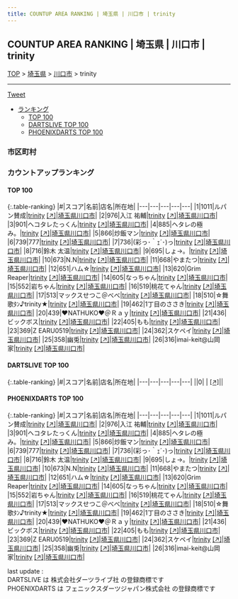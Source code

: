 ```yaml
---
title: COUNTUP AREA RANKING | 埼玉県 | 川口市 | trinity
---
```

## COUNTUP AREA RANKING | 埼玉県 | 川口市 | trinity

[TOP](/darts/rank/) > [埼玉県](/darts/rank/埼玉県/) > [川口市](/darts/rank/埼玉県/川口市/) > trinity

___

<a href="https://twitter.com/share?ref_src=twsrc%5Etfw" data-text="COUNTUP AREA RANKING | 埼玉県川口市trinity" class="twitter-share-button" data-hashtags="DARTSLIVE,PHOENIXDARTS,darts,ダーツ" data-show-count="false">Tweet</a>

* [ランキング](#カウントアップランキング)
    * [TOP 100](#top-100)
    * [DARTSLIVE TOP 100](#dartslive-top-100)
    * [PHOENIXDARTS TOP 100](#phoenixdarts-top-100)

### 市区町村

<ul>

</ul>

### カウントアップランキング

#### TOP 100



{:.table-ranking}
|#|スコア|名前|店名|所在地|
|---|---|---|---|---|
|1|1011|<span class="rank-name-pd">ルパン賛成</span>|<a href="/darts/rank/shops/87521.html">trinity</a> <a href="https://vs.phoenixdarts.com/jp/shop/shopDetailInfo/s_87521?s_seq=87521">[↗]</a>|<a href="/darts/rank/埼玉県/川口市">埼玉県川口市</a>|
|2|976|<span class="rank-name-pd">入江 祐輔</span>|<a href="/darts/rank/shops/87521.html">trinity</a> <a href="https://vs.phoenixdarts.com/jp/shop/shopDetailInfo/s_87521?s_seq=87521">[↗]</a>|<a href="/darts/rank/埼玉県/川口市">埼玉県川口市</a>|
|3|901|<span class="rank-name-pd">ヘコタレたっくん</span>|<a href="/darts/rank/shops/87521.html">trinity</a> <a href="https://vs.phoenixdarts.com/jp/shop/shopDetailInfo/s_87521?s_seq=87521">[↗]</a>|<a href="/darts/rank/埼玉県/川口市">埼玉県川口市</a>|
|4|885|<span class="rank-name-pd">ヘタレの極み。</span>|<a href="/darts/rank/shops/87521.html">trinity</a> <a href="https://vs.phoenixdarts.com/jp/shop/shopDetailInfo/s_87521?s_seq=87521">[↗]</a>|<a href="/darts/rank/埼玉県/川口市">埼玉県川口市</a>|
|5|866|<span class="rank-name-pd">炒飯マン</span>|<a href="/darts/rank/shops/87521.html">trinity</a> <a href="https://vs.phoenixdarts.com/jp/shop/shopDetailInfo/s_87521?s_seq=87521">[↗]</a>|<a href="/darts/rank/埼玉県/川口市">埼玉県川口市</a>|
|6|739|<span class="rank-name-pd">777</span>|<a href="/darts/rank/shops/87521.html">trinity</a> <a href="https://vs.phoenixdarts.com/jp/shop/shopDetailInfo/s_87521?s_seq=87521">[↗]</a>|<a href="/darts/rank/埼玉県/川口市">埼玉県川口市</a>|
|7|736|<span class="rank-name-pd">(彩っ･｀ｪ´･)っ</span>|<a href="/darts/rank/shops/87521.html">trinity</a> <a href="https://vs.phoenixdarts.com/jp/shop/shopDetailInfo/s_87521?s_seq=87521">[↗]</a>|<a href="/darts/rank/埼玉県/川口市">埼玉県川口市</a>|
|8|716|<span class="rank-name-pd">鈴木 太温</span>|<a href="/darts/rank/shops/87521.html">trinity</a> <a href="https://vs.phoenixdarts.com/jp/shop/shopDetailInfo/s_87521?s_seq=87521">[↗]</a>|<a href="/darts/rank/埼玉県/川口市">埼玉県川口市</a>|
|9|695|<span class="rank-name-pd">しょ→。</span>|<a href="/darts/rank/shops/87521.html">trinity</a> <a href="https://vs.phoenixdarts.com/jp/shop/shopDetailInfo/s_87521?s_seq=87521">[↗]</a>|<a href="/darts/rank/埼玉県/川口市">埼玉県川口市</a>|
|10|673|<span class="rank-name-pd">N.N</span>|<a href="/darts/rank/shops/87521.html">trinity</a> <a href="https://vs.phoenixdarts.com/jp/shop/shopDetailInfo/s_87521?s_seq=87521">[↗]</a>|<a href="/darts/rank/埼玉県/川口市">埼玉県川口市</a>|
|11|668|<span class="rank-name-pd">やまたつ</span>|<a href="/darts/rank/shops/87521.html">trinity</a> <a href="https://vs.phoenixdarts.com/jp/shop/shopDetailInfo/s_87521?s_seq=87521">[↗]</a>|<a href="/darts/rank/埼玉県/川口市">埼玉県川口市</a>|
|12|651|<span class="rank-name-pd">ハム☆</span>|<a href="/darts/rank/shops/87521.html">trinity</a> <a href="https://vs.phoenixdarts.com/jp/shop/shopDetailInfo/s_87521?s_seq=87521">[↗]</a>|<a href="/darts/rank/埼玉県/川口市">埼玉県川口市</a>|
|13|620|<span class="rank-name-pd">Grim  Reaper</span>|<a href="/darts/rank/shops/87521.html">trinity</a> <a href="https://vs.phoenixdarts.com/jp/shop/shopDetailInfo/s_87521?s_seq=87521">[↗]</a>|<a href="/darts/rank/埼玉県/川口市">埼玉県川口市</a>|
|14|605|<span class="rank-name-pd">なっちゃん</span>|<a href="/darts/rank/shops/87521.html">trinity</a> <a href="https://vs.phoenixdarts.com/jp/shop/shopDetailInfo/s_87521?s_seq=87521">[↗]</a>|<a href="/darts/rank/埼玉県/川口市">埼玉県川口市</a>|
|15|552|<span class="rank-name-pd">岩ちゃん</span>|<a href="/darts/rank/shops/87521.html">trinity</a> <a href="https://vs.phoenixdarts.com/jp/shop/shopDetailInfo/s_87521?s_seq=87521">[↗]</a>|<a href="/darts/rank/埼玉県/川口市">埼玉県川口市</a>|
|16|519|<span class="rank-name-pd">桃花てゃん</span>|<a href="/darts/rank/shops/87521.html">trinity</a> <a href="https://vs.phoenixdarts.com/jp/shop/shopDetailInfo/s_87521?s_seq=87521">[↗]</a>|<a href="/darts/rank/埼玉県/川口市">埼玉県川口市</a>|
|17|513|<span class="rank-name-pd">マックスせつこ＠べべ</span>|<a href="/darts/rank/shops/87521.html">trinity</a> <a href="https://vs.phoenixdarts.com/jp/shop/shopDetailInfo/s_87521?s_seq=87521">[↗]</a>|<a href="/darts/rank/埼玉県/川口市">埼玉県川口市</a>|
|18|510|<span class="rank-name-pd">☆舞歌ﾀﾝ♪trinity★</span>|<a href="/darts/rank/shops/87521.html">trinity</a> <a href="https://vs.phoenixdarts.com/jp/shop/shopDetailInfo/s_87521?s_seq=87521">[↗]</a>|<a href="/darts/rank/埼玉県/川口市">埼玉県川口市</a>|
|19|462|<span class="rank-name-pd">1丁目のささき</span>|<a href="/darts/rank/shops/87521.html">trinity</a> <a href="https://vs.phoenixdarts.com/jp/shop/shopDetailInfo/s_87521?s_seq=87521">[↗]</a>|<a href="/darts/rank/埼玉県/川口市">埼玉県川口市</a>|
|20|439|<span class="rank-name-pd">♥️NATHUKO♥️＠Ｒａｙ</span>|<a href="/darts/rank/shops/87521.html">trinity</a> <a href="https://vs.phoenixdarts.com/jp/shop/shopDetailInfo/s_87521?s_seq=87521">[↗]</a>|<a href="/darts/rank/埼玉県/川口市">埼玉県川口市</a>|
|21|436|<span class="rank-name-pd">ビックボス</span>|<a href="/darts/rank/shops/87521.html">trinity</a> <a href="https://vs.phoenixdarts.com/jp/shop/shopDetailInfo/s_87521?s_seq=87521">[↗]</a>|<a href="/darts/rank/埼玉県/川口市">埼玉県川口市</a>|
|22|405|<span class="rank-name-pd">もも</span>|<a href="/darts/rank/shops/87521.html">trinity</a> <a href="https://vs.phoenixdarts.com/jp/shop/shopDetailInfo/s_87521?s_seq=87521">[↗]</a>|<a href="/darts/rank/埼玉県/川口市">埼玉県川口市</a>|
|23|369|<span class="rank-name-pd">Z EARU0519</span>|<a href="/darts/rank/shops/87521.html">trinity</a> <a href="https://vs.phoenixdarts.com/jp/shop/shopDetailInfo/s_87521?s_seq=87521">[↗]</a>|<a href="/darts/rank/埼玉県/川口市">埼玉県川口市</a>|
|24|362|<span class="rank-name-pd">スケペイ</span>|<a href="/darts/rank/shops/87521.html">trinity</a> <a href="https://vs.phoenixdarts.com/jp/shop/shopDetailInfo/s_87521?s_seq=87521">[↗]</a>|<a href="/darts/rank/埼玉県/川口市">埼玉県川口市</a>|
|25|358|<span class="rank-name-pd">幽兎</span>|<a href="/darts/rank/shops/87521.html">trinity</a> <a href="https://vs.phoenixdarts.com/jp/shop/shopDetailInfo/s_87521?s_seq=87521">[↗]</a>|<a href="/darts/rank/埼玉県/川口市">埼玉県川口市</a>|
|26|316|<span class="rank-name-pd">imai-keit@山岡家</span>|<a href="/darts/rank/shops/87521.html">trinity</a> <a href="https://vs.phoenixdarts.com/jp/shop/shopDetailInfo/s_87521?s_seq=87521">[↗]</a>|<a href="/darts/rank/埼玉県/川口市">埼玉県川口市</a>|


#### DARTSLIVE TOP 100



{:.table-ranking}
|#|スコア|名前|店名|所在地|
|---|---|---|---|---|
||0|<span class="rank-name-dl"> </span>|<a href="/darts/rank/shops/.html"></a> <a href="">[↗]</a>|<a href="/darts/rank//"></a>|


#### PHOENIXDARTS TOP 100



{:.table-ranking}
|#|スコア|名前|店名|所在地|
|---|---|---|---|---|
|1|1011|<span class="rank-name-pd">ルパン賛成</span>|<a href="/darts/rank/shops/87521.html">trinity</a> <a href="https://vs.phoenixdarts.com/jp/shop/shopDetailInfo/s_87521?s_seq=87521">[↗]</a>|<a href="/darts/rank/埼玉県/川口市">埼玉県川口市</a>|
|2|976|<span class="rank-name-pd">入江 祐輔</span>|<a href="/darts/rank/shops/87521.html">trinity</a> <a href="https://vs.phoenixdarts.com/jp/shop/shopDetailInfo/s_87521?s_seq=87521">[↗]</a>|<a href="/darts/rank/埼玉県/川口市">埼玉県川口市</a>|
|3|901|<span class="rank-name-pd">ヘコタレたっくん</span>|<a href="/darts/rank/shops/87521.html">trinity</a> <a href="https://vs.phoenixdarts.com/jp/shop/shopDetailInfo/s_87521?s_seq=87521">[↗]</a>|<a href="/darts/rank/埼玉県/川口市">埼玉県川口市</a>|
|4|885|<span class="rank-name-pd">ヘタレの極み。</span>|<a href="/darts/rank/shops/87521.html">trinity</a> <a href="https://vs.phoenixdarts.com/jp/shop/shopDetailInfo/s_87521?s_seq=87521">[↗]</a>|<a href="/darts/rank/埼玉県/川口市">埼玉県川口市</a>|
|5|866|<span class="rank-name-pd">炒飯マン</span>|<a href="/darts/rank/shops/87521.html">trinity</a> <a href="https://vs.phoenixdarts.com/jp/shop/shopDetailInfo/s_87521?s_seq=87521">[↗]</a>|<a href="/darts/rank/埼玉県/川口市">埼玉県川口市</a>|
|6|739|<span class="rank-name-pd">777</span>|<a href="/darts/rank/shops/87521.html">trinity</a> <a href="https://vs.phoenixdarts.com/jp/shop/shopDetailInfo/s_87521?s_seq=87521">[↗]</a>|<a href="/darts/rank/埼玉県/川口市">埼玉県川口市</a>|
|7|736|<span class="rank-name-pd">(彩っ･｀ｪ´･)っ</span>|<a href="/darts/rank/shops/87521.html">trinity</a> <a href="https://vs.phoenixdarts.com/jp/shop/shopDetailInfo/s_87521?s_seq=87521">[↗]</a>|<a href="/darts/rank/埼玉県/川口市">埼玉県川口市</a>|
|8|716|<span class="rank-name-pd">鈴木 太温</span>|<a href="/darts/rank/shops/87521.html">trinity</a> <a href="https://vs.phoenixdarts.com/jp/shop/shopDetailInfo/s_87521?s_seq=87521">[↗]</a>|<a href="/darts/rank/埼玉県/川口市">埼玉県川口市</a>|
|9|695|<span class="rank-name-pd">しょ→。</span>|<a href="/darts/rank/shops/87521.html">trinity</a> <a href="https://vs.phoenixdarts.com/jp/shop/shopDetailInfo/s_87521?s_seq=87521">[↗]</a>|<a href="/darts/rank/埼玉県/川口市">埼玉県川口市</a>|
|10|673|<span class="rank-name-pd">N.N</span>|<a href="/darts/rank/shops/87521.html">trinity</a> <a href="https://vs.phoenixdarts.com/jp/shop/shopDetailInfo/s_87521?s_seq=87521">[↗]</a>|<a href="/darts/rank/埼玉県/川口市">埼玉県川口市</a>|
|11|668|<span class="rank-name-pd">やまたつ</span>|<a href="/darts/rank/shops/87521.html">trinity</a> <a href="https://vs.phoenixdarts.com/jp/shop/shopDetailInfo/s_87521?s_seq=87521">[↗]</a>|<a href="/darts/rank/埼玉県/川口市">埼玉県川口市</a>|
|12|651|<span class="rank-name-pd">ハム☆</span>|<a href="/darts/rank/shops/87521.html">trinity</a> <a href="https://vs.phoenixdarts.com/jp/shop/shopDetailInfo/s_87521?s_seq=87521">[↗]</a>|<a href="/darts/rank/埼玉県/川口市">埼玉県川口市</a>|
|13|620|<span class="rank-name-pd">Grim  Reaper</span>|<a href="/darts/rank/shops/87521.html">trinity</a> <a href="https://vs.phoenixdarts.com/jp/shop/shopDetailInfo/s_87521?s_seq=87521">[↗]</a>|<a href="/darts/rank/埼玉県/川口市">埼玉県川口市</a>|
|14|605|<span class="rank-name-pd">なっちゃん</span>|<a href="/darts/rank/shops/87521.html">trinity</a> <a href="https://vs.phoenixdarts.com/jp/shop/shopDetailInfo/s_87521?s_seq=87521">[↗]</a>|<a href="/darts/rank/埼玉県/川口市">埼玉県川口市</a>|
|15|552|<span class="rank-name-pd">岩ちゃん</span>|<a href="/darts/rank/shops/87521.html">trinity</a> <a href="https://vs.phoenixdarts.com/jp/shop/shopDetailInfo/s_87521?s_seq=87521">[↗]</a>|<a href="/darts/rank/埼玉県/川口市">埼玉県川口市</a>|
|16|519|<span class="rank-name-pd">桃花てゃん</span>|<a href="/darts/rank/shops/87521.html">trinity</a> <a href="https://vs.phoenixdarts.com/jp/shop/shopDetailInfo/s_87521?s_seq=87521">[↗]</a>|<a href="/darts/rank/埼玉県/川口市">埼玉県川口市</a>|
|17|513|<span class="rank-name-pd">マックスせつこ＠べべ</span>|<a href="/darts/rank/shops/87521.html">trinity</a> <a href="https://vs.phoenixdarts.com/jp/shop/shopDetailInfo/s_87521?s_seq=87521">[↗]</a>|<a href="/darts/rank/埼玉県/川口市">埼玉県川口市</a>|
|18|510|<span class="rank-name-pd">☆舞歌ﾀﾝ♪trinity★</span>|<a href="/darts/rank/shops/87521.html">trinity</a> <a href="https://vs.phoenixdarts.com/jp/shop/shopDetailInfo/s_87521?s_seq=87521">[↗]</a>|<a href="/darts/rank/埼玉県/川口市">埼玉県川口市</a>|
|19|462|<span class="rank-name-pd">1丁目のささき</span>|<a href="/darts/rank/shops/87521.html">trinity</a> <a href="https://vs.phoenixdarts.com/jp/shop/shopDetailInfo/s_87521?s_seq=87521">[↗]</a>|<a href="/darts/rank/埼玉県/川口市">埼玉県川口市</a>|
|20|439|<span class="rank-name-pd">♥️NATHUKO♥️＠Ｒａｙ</span>|<a href="/darts/rank/shops/87521.html">trinity</a> <a href="https://vs.phoenixdarts.com/jp/shop/shopDetailInfo/s_87521?s_seq=87521">[↗]</a>|<a href="/darts/rank/埼玉県/川口市">埼玉県川口市</a>|
|21|436|<span class="rank-name-pd">ビックボス</span>|<a href="/darts/rank/shops/87521.html">trinity</a> <a href="https://vs.phoenixdarts.com/jp/shop/shopDetailInfo/s_87521?s_seq=87521">[↗]</a>|<a href="/darts/rank/埼玉県/川口市">埼玉県川口市</a>|
|22|405|<span class="rank-name-pd">もも</span>|<a href="/darts/rank/shops/87521.html">trinity</a> <a href="https://vs.phoenixdarts.com/jp/shop/shopDetailInfo/s_87521?s_seq=87521">[↗]</a>|<a href="/darts/rank/埼玉県/川口市">埼玉県川口市</a>|
|23|369|<span class="rank-name-pd">Z EARU0519</span>|<a href="/darts/rank/shops/87521.html">trinity</a> <a href="https://vs.phoenixdarts.com/jp/shop/shopDetailInfo/s_87521?s_seq=87521">[↗]</a>|<a href="/darts/rank/埼玉県/川口市">埼玉県川口市</a>|
|24|362|<span class="rank-name-pd">スケペイ</span>|<a href="/darts/rank/shops/87521.html">trinity</a> <a href="https://vs.phoenixdarts.com/jp/shop/shopDetailInfo/s_87521?s_seq=87521">[↗]</a>|<a href="/darts/rank/埼玉県/川口市">埼玉県川口市</a>|
|25|358|<span class="rank-name-pd">幽兎</span>|<a href="/darts/rank/shops/87521.html">trinity</a> <a href="https://vs.phoenixdarts.com/jp/shop/shopDetailInfo/s_87521?s_seq=87521">[↗]</a>|<a href="/darts/rank/埼玉県/川口市">埼玉県川口市</a>|
|26|316|<span class="rank-name-pd">imai-keit@山岡家</span>|<a href="/darts/rank/shops/87521.html">trinity</a> <a href="https://vs.phoenixdarts.com/jp/shop/shopDetailInfo/s_87521?s_seq=87521">[↗]</a>|<a href="/darts/rank/埼玉県/川口市">埼玉県川口市</a>|


<div class="footer border-top border-gray-light mt-5 pt-3 text-right text-gray">
    last update : <span style="font-weight: italic" id="foot_last_modified"></span><br />
    DARTSLIVE は 株式会社ダーツライブ社 の登録商標です<br />
    PHOENIXDARTS は フェニックスダーツジャパン株式会社 の登録商標です<br />
</div>

<script src="https://cdnjs.cloudflare.com/ajax/libs/jquery.tablesorter/2.31.3/js/jquery.tablesorter.min.js" integrity="sha512-qzgd5cYSZcosqpzpn7zF2ZId8f/8CHmFKZ8j7mU4OUXTNRd5g+ZHBPsgKEwoqxCtdQvExE5LprwwPAgoicguNg==" crossorigin="anonymous" referrerpolicy="no-referrer"></script>
<link rel="stylesheet" href="https://cdnjs.cloudflare.com/ajax/libs/jquery.tablesorter/2.31.3/css/theme.default.min.css" integrity="sha512-wghhOJkjQX0Lh3NSWvNKeZ0ZpNn+SPVXX1Qyc9OCaogADktxrBiBdKGDoqVUOyhStvMBmJQ8ZdMHiR3wuEq8+w==" crossorigin="anonymous" referrerpolicy="no-referrer" />
<script>
$(function() {
    $(".table-ranking").tablesorter({sortList:[[0, 0]]});
    $("#foot_last_modified").text(formatDate(new Date(document.lastModified), 'yyyy-MM-dd HH:mm:ss'));
});
</script>

<script async src="https://platform.twitter.com/widgets.js" charset="utf-8"></script>